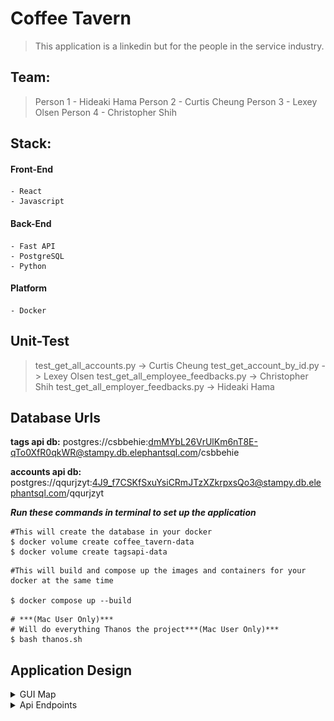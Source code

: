 # Coffee Tavern

> This application is a linkedin but for the people in the service industry.

## Team:
>Person 1 - Hideaki Hama
>Person 2 - Curtis Cheung
>Person 3 - Lexey Olsen
>Person 4 - Christopher Shih

## Stack:

#### Front-End
    - React
    - Javascript

#### Back-End
    - Fast API
    - PostgreSQL
    - Python

#### Platform
    - Docker

## Unit-Test
> test_get_all_accounts.py -> Curtis Cheung
> test_get_account_by_id.py -> Lexey Olsen
> test_get_all_employee_feedbacks.py -> Christopher Shih
> test_get_all_employer_feedbacks.py -> Hideaki Hama

## Database Urls

**tags api db:**
 postgres://csbbehie:dmMYbL26VrUlKm6nT8E-qTo0XfR0qkWR@stampy.db.elephantsql.com/csbbehie

**accounts api db:**
postgres://qqurjzyt:4J9_f7CSKfSxuYsiCRmJTzXZkrpxsQo3@stampy.db.elephantsql.com/qqurjzyt

_**Run these commands in terminal to set up the application**_

```shell
#This will create the database in your docker
$ docker volume create coffee_tavern-data
$ docker volume create tagsapi-data
```
```shell
#This will build and compose up the images and containers for your docker at the same time

$ docker compose up --build
```

```shell
# ***(Mac User Only)***
# Will do everything Thanos the project***(Mac User Only)***
$ bash thanos.sh
```

## Application Design

<details><summary> GUI Map</summary>

![Alt text](Images/CT-home-page.png)
![Alt text](Images/CT-signup.png)
![Alt text](Images/CT-login.png)

**Employee Map**

![Alt text](Images/CT-employee-createinfo.png)
![Alt text](Images/CT-employee-profilepage.png)
![Alt text](Images/CT-employee-editinfo.png)
![Alt text](Images/CT-Board-of-jobs.png)
![Alt text](Images/CT-send-feedback-to-employee.png)
![Alt text](Images/CT-list-of-employees-feedbacks-to-employers.png)
![Alt text](Images/CT-list-of-employers.png)

**Employer Map**

![Alt text](Images/CT-employer-create-info.png)
![Alt text](Images/CT-employer-profile.png)
![Alt text](Images/CT-employer-edit-info.png)
![Alt text](Images/CT-employer-create-job-post.png)
![Alt text](Images/CT-employee-feedbacks-from-employer.png)
![Alt text](Images/CT-employer-send-feedback-to-employee.png)
![Alt text](Images/CT-list-of-employees.png)
![Alt text](Images/CT-employer-applicants.png)
![Alt text](Images/CT-tag-form.png)

</details>

<details><summary>Api Endpoints</summary>

<details><summary>Job Form</summary>

| Method | URL |
| ------ | ------ |
| POST | /create_form/ |
| GET | /get_all_form |
| GET | /get_all_form/{form_id} |
| PUT | /update_job_form/{id} |
| DELETE | /delete_job_form/{id} |

<details><summary>POST in/out</summary>

input:
```shell
{
  "employer": "string",
  "position": "string",
  "location": "string",
  "from_date": "2022-12-12",
  "to_date": "2022-12-12",
  "tag": "string",
  "description": "string"
}
```

output:
```shell
{
  "employer": "string",
  "position": "string",
  "location": "string",
  "from_date": "2022-12-12",
  "to_date": "2022-12-12",
  "tag": "string",
  "description": "string"
}
```
</details>
<details><summary>GET ALL out</summary>

output:
```shell
[
  {
    "id": 0,
    "employer": "string",
    "position": "string",
    "location": "string",
    "tag": "string",
    "description": "string",
    "account_id": 0
  }
]
```
</details>
<details><summary>GET BY ID in/out</summary>

inuput:
```shell
The id of the form you want to get
```

output:
```shell
{
  "id": 0,
  "employer": "string",
  "position": "string",
  "location": "string",
  "from_date": "2022-12-12",
  "to_date": "2022-12-12",
  "tag": "string",
  "description": "string",
  "account_id": 0
}
```
</details>
<details><summary>PUT in/out</summary>

input:
```shell
The id of the form you want to edit
&
{
  "employer": "string",
  "position": "string",
  "location": "string",
  "from_date": "2022-12-12",
  "to_date": "2022-12-12",
  "tag": "string",
  "description": "string"
}
```

output:
```shell
{
  "employer": "string",
  "position": "string",
  "location": "string",
  "from_date": "2022-12-12",
  "to_date": "2022-12-12",
  "tag": "string",
  "description": "string"
}
```
</details>
<details><summary>DELETE in/out</summary>

input:
```shell
The id of the form you want to delete
```

output:
```shell
true or false
```
</details>
</details>

<details><summary>Apply</summary>

| Method | URL |
| ------ | ------ |
| POST | /apply/{employer_id} |
| GET | /get_applicants |
| DELETE | /delete_application/{id} |

<details><summary>POST in/out</summary>

input:
```shell
The id of the employer you want to send your application to
```

output:
```shell
{
  "id": 0,
  "full_name": "string",
  "education": "string",
  "employer_id": 0,
  "account_id": {
    "id": 0,
    "user_name": "string",
    "email": "string",
    "hashed_password": "string",
    "role": "string"
  }
}
```

</details>
<details><summary>GET out</summary>

output:
```shell
[
  {
    "id": 0,
    "full_name": "string",
    "education": "string",
    "employer_id": 0,
    "account_id": {
      "id": 0,
      "user_name": "string",
      "email": "string",
      "hashed_password": "string",
      "role": "string"
    }
  }
]
```

</details>
<details><summary>DELETE in/out</summary>

input:
```shell
The id of the application you want to delete
```

output:
```shell
true or false
```
</details>
</details>

<details><summary>Employer Feedback Form</summary>

| Method | URL |
| ------ | ------ |
| POST | /employer-feedback-form/{account_id} |
| GET | /employer-feedback-form/{EmployerFeedback_id} |
| PUT | /employer-feedback-form/{EmployerFeedback_id} |
| DELETE | /employer-feedback-form/{EmployerFeedback_id} |
| GET | /employer-feedbacks/{account_id} |
| GET | /get_all_employerFeedbacks |

<details><summary>POST in/out</summary>

input:
```shell
{
  "employee_name": "string",
  "date": "2022-12-12",
  "description": "string"
}
```

output:
```shell
{
  "id": 0,
  "employee_name": "string",
  "date": "2022-12-12",
  "description": "string",
  "account_id": {
    "id": 0,
    "user_name": "string",
    "email": "string",
    "hashed_password": "string",
    "role": "string"
  }
}
```
</details>
<details><summary>GET one employer feedback form in/out</summary>

input:
```shell
The id of the form you want to get
```

output:
```shell
{
  "id": 0,
  "employee_name": "string",
  "date": "2022-12-12",
  "description": "string",
  "account_id": {
    "id": 0,
    "user_name": "string",
    "email": "string",
    "hashed_password": "string",
    "role": "string"
  }
}
```
</details>
<details><summary>PUT in/out</summary>

input:
```shell
The id of the feedback you want to edit
&
{
  "employee_name": "string",
  "date": "2022-12-12",
  "description": "string"
}
```

output:
```shell
{
  "id": 0,
  "employee_name": "string",
  "date": "2022-12-12",
  "description": "string",
  "account_id": 0
}
```
</details>
<details><summary>DELETE in/out</summary>

input:
```shell
The id of the feeback you want to delete
```

output:
```shell
true or false
```
</details>
<details><summary>GET all feebacks for employee by id in/out</summary>

input:
```shell
The id of the employee you want to get all the feebacks for
```

output:
```shell
[
  {
    "id": 0,
    "employee_name": "string",
    "date": "2022-12-12",
    "description": "string",
    "account_id": 0
  }
]
```
</details>
<details><summary>GET all out</summary>

output:
```shell
[
  {
    "id": 0,
    "employee_name": "string",
    "date": "2022-12-12",
    "description": "string",
    "account_id": 0
  }
]
```
</details>
</details>


<details><summary>Employee Feedback Form</summary>

| Method | URL |
| ------ | ------ |
| POST | /employee-feedback-form/{account_id} |
| GET | /employee-feedback-form/{EmployeeFeedback_id} |
| PUT | /employee-feedback-form/{EmployeeFeedback_id} |
| DELETE | /employee-feedback-form/{EmployeeFeedback_id} |
| GET | /employee-feedbacks/{account_id} |
| GET | /get_all_employeeFeedbacks |

<details><summary>POST in/out</summary>

input:
```shell
{
  "employer_name": "string",
  "date": "2022-12-12",
  "description": "string"
}
```

output:
```shell
{
  "id": 0,
  "employer_name": "string",
  "date": "2022-12-12",
  "description": "string",
  "account_id": {
    "id": 0,
    "user_name": "string",
    "email": "string",
    "hashed_password": "string",
    "role": "string"
  }
}
```
</details>
<details><summary>GET one employee feedback form in/out</summary>

input:
```shell
The id of the form you want to get
```

output:
```shell
{
  "id": 0,
  "employer_name": "string",
  "date": "2022-12-12",
  "description": "string",
  "account_id": {
    "id": 0,
    "user_name": "string",
    "email": "string",
    "hashed_password": "string",
    "role": "string"
  }
}
```
</details>
<details><summary>PUT in/out</summary>

input:
```shell
The id of the feedback you want to edit
&
{
  "employer_name": "string",
  "date": "2022-12-12",
  "description": "string"
}
```

output:
```shell
[
  {
    "id": 0,
    "employee_name": "string",
    "date": "2022-12-12",
    "description": "string",
    "account_id": 0
  }
]
```
</details>
<details><summary>DELETE in/out</summary>

input:
```shell
The id of the feeback you want to delete
```

output:
```shell
true or false
```
</details>
<details><summary>GET all feebacks for employer by id in/out</summary>

input:
```shell
The id of the employer you want to get all the feebacks for
```

output:
```shell
[
  {
    "id": 0,
    "employer_name": "string",
    "date": "2022-12-12",
    "description": "string",
    "account_id": 0
  }
]
```
</details>
<details><summary>GET all out</summary>

output:
```shell
[
  {
    "id": 0,
    "employer_name": "string",
    "date": "2022-12-12",
    "description": "string",
    "account_id": 0
  }
]
```
</details>
</details>

<details><summary>User Info</summary>

| Method | URL |
| ------ | ------ |
| POST | /users/{account_id}/create_employee_info |
| GET | /users/{account_id}/get_employee_info |
| PUT | /users/{account_id}/update_employee_info |
| GET | /get_all_employee_profile |
| POST | /users/{account_id}/create_employer_info |
| GET | /users/{account_id}/get_employer_info |
| PUT | /users/{account_id}/update_employer_info |
| GET | /get_all_employer_profile |

<details><summary>POST in/out</summary>

input:
```shell
{
  "full_name": "string",
  "career_title": "string",
  "location": "string",
  "education": "string",
  "about": "string",
  "pic_url": "string"
}
```

output:
```shell
{
  "full_name": "string",
  "career_title": "string",
  "location": "string",
  "education": "string",
  "about": "string",
  "pic_url": "string",
  "account_id": {
    "id": 0,
    "user_name": "string",
    "email": "string",
    "hashed_password": "string",
    "role": "string"
  }
}
```

</details>
<details><summary>GET employee info by id in/out</summary>

input:
```shell
The id for the account you want to get info for
```

output:
```shell
{
  "full_name": "string",
  "career_title": "string",
  "location": "string",
  "education": "string",
  "about": "string",
  "pic_url": "string",
  "account_id": 0
}
```
</details>
<details><summary>PUT employee in/out</summary>

input:
```shell
{
  "full_name": "string",
  "career_title": "string",
  "location": "string",
  "education": "string",
  "about": "string",
  "pic_url": "string"
}
```

output:
```shell
{
  "full_name": "string",
  "career_title": "string",
  "location": "string",
  "education": "string",
  "about": "string",
  "pic_url": "string",
  "account_id": 0
}
```
</details>
<details><summary>GET all employee infos out</summary>

output:
```shell
[
  {
    "full_name": "string",
    "career_title": "string",
    "location": "string",
    "education": "string",
    "about": "string",
    "pic_url": "string",
    "account_id": 0
  }
]
```

</details>
<details><summary>POST in/out</summary>

input:
```shell
{
  "company_name": "string",
  "job_type": "string",
  "location": "string",
  "about": "string",
  "pic_url": "string"
}
```

output:
```shell
{
  "company_name": "string",
  "job_type": "string",
  "location": "string",
  "about": "string",
  "pic_url": "string",
  "account_id": {
    "id": 0,
    "user_name": "string",
    "email": "string",
    "hashed_password": "string",
    "role": "string"
  }
}
```

</details>
<details><summary>GET employee info by id in/out</summary>

input:
```shell
The id for the account you want to get info for
```

output:
```shell
{
  "company_name": "string",
  "job_type": "string",
  "location": "string",
  "about": "string",
  "pic_url": "string",
  "account_id": {
    "id": 0,
    "user_name": "string",
    "email": "string",
    "hashed_password": "string",
    "role": "string"
  }
}
```
</details>
<details><summary>PUT employer in/out</summary>

input:
```shell
{
  "company_name": "string",
  "job_type": "string",
  "location": "string",
  "about": "string",
  "pic_url": "string"
}
```

output:
```shell
{
  "company_name": "string",
  "job_type": "string",
  "location": "string",
  "about": "string",
  "pic_url": "string",
  "account_id": 0
}
```
</details>
<details><summary>GET all employer infos out</summary>

output:
```shell
[
  {
    "company_name": "string",
    "job_type": "string",
    "location": "string",
    "about": "string",
    "pic_url": "string",
    "account_id": 0
  }
]
```

</details>
</details>

